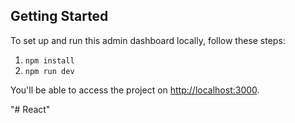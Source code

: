 
## Getting Started

To set up and run this admin dashboard locally, follow these steps:


1. ```npm install```
2. ```npm run dev```

You'll be able to access the project on [http://localhost:3000](http://localhost:3000).


"# React" 
